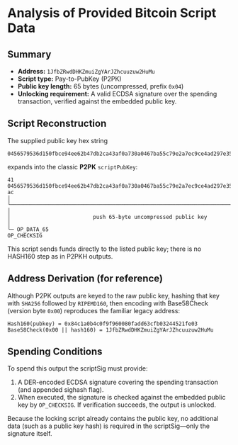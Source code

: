 # Analysis of Provided Bitcoin Script Data

## Summary
- **Address:** `1JfbZRwdDHKZmuiZgYArJZhcuuzuw2HuMu`
- **Script type:** Pay-to-PubKey (P2PK)
- **Public key length:** 65 bytes (uncompressed, prefix `0x04`)
- **Unlocking requirement:** A valid ECDSA signature over the spending transaction, verified against the embedded public key.

## Script Reconstruction
The supplied public key hex string

```
0456579536d150fbce94ee62b47db2ca43af0a730a0467ba55c79e2a7ec9ce4ad297e35cdbb8e42a4643a60eef7c9abee2f5822f86b1da242d9c2301c431facfd8
```

expands into the classic **P2PK** `scriptPubKey`:

```
41 0456579536d150fbce94ee62b47db2ca43af0a730a0467ba55c79e2a7ec9ce4ad297e35cdbb8e42a4643a60eef7c9abee2f5822f86b1da242d9c2301c431facfd8 ac
│ └───────────────────────────────────────────────────────────────────────────────┘ │
│                          push 65-byte uncompressed public key                     │
└─ OP_DATA_65                                                               OP_CHECKSIG
```

This script sends funds directly to the listed public key; there is no HASH160 step as in P2PKH outputs.

## Address Derivation (for reference)
Although P2PK outputs are keyed to the raw public key, hashing that key with `SHA256` followed by `RIPEMD160`, then encoding with Base58Check (version byte `0x00`) reproduces the familiar legacy address:

```
Hash160(pubkey) = 0x84c1a0b4c0f9f960080fadd63cfb03244521fe03
Base58Check(0x00 || hash160) = 1JfbZRwdDHKZmuiZgYArJZhcuuzuw2HuMu
```

## Spending Conditions
To spend this output the scriptSig must provide:

1. A DER-encoded ECDSA signature covering the spending transaction (and appended sighash flag).
2. When executed, the signature is checked against the embedded public key by `OP_CHECKSIG`. If verification succeeds, the output is unlocked.

Because the locking script already contains the public key, no additional data (such as a public key hash) is required in the scriptSig—only the signature itself.
